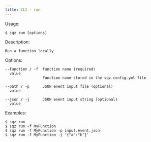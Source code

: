 ```yaml
---
title: CLI - run
---
```

 
 Usage: 

    $ sqz run [options]

 Description:

    Run a function locally

 Options:

    --function / -f  function name (required)
      value
                     Function name stored in the sqz.config.yml file
 
    --path / -p      JSON event input file (optional)
      value
 
    --json / -j      JSON event input string (optional)
      value
 

 Examples:

    $ sqz run 
    $ sqz run -f MyFunction
    $ sqz run -f MyFunction -p input.event.json
    $ sqz run -f MyFunction -j '{"a":"b"}'
